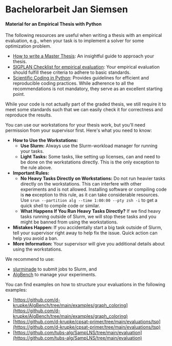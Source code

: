 # Bachelorarbeit Jan Siemsen


#### Material for an Empirical Thesis with Python

The following resources are useful when writing a thesis with an empirical evaluation,
e.g., when your task is to implement a solver for some optimization problem.

* [How to write a Master Thesis](https://users.aalto.fi/~jsaramak/HowToWriteMastersThesis.pdf): An insightful guide to approach your thesis.
* [SIGPLAN Checklist for empirical evaluation](https://raw.githubusercontent.com/SIGPLAN/empirical-evaluation/master/checklist/checklist.pdf): Your empirical evaluation should fulfill these criteria to adhere to basic standards.
* [Scientific Coding in Python](https://learn.scientific-python.org/development/): Provides guidelines for efficient and reproducible coding practices. While adherence to all the recommendations is not mandatory, they serve as an excellent starting point.

While your code is not actually part of the graded thesis, we still require it to meet
some standards such that we can easily check it for correctness and reproduce
the results.

You can use our workstations for your thesis work, but you'll need permission from your supervisor first. Here's what you need to know:

- **How to Use the Workstations:** 
  - **Use Slurm:** Always use the Slurm-workload manager for running your tasks. 
  - **Light Tasks:** Some tasks, like setting up licenses, can and need to be done on the workstations directly. This is the only exception to the rule above.
- **Important Rules:** 
  - **No Heavy Tasks Directly on Workstations:** Do not run heavier tasks directly on the workstations. This can interfere with other experiments and is not allowed. Installing software or compiling code is **no** exception to this rule, as it can take considerable resources. Use `srun --partition alg --time 1:00:00 --pty zsh -i` to get a quick shell to compile code or similar.
  - **What Happens If You Run Heavy Tasks Directly?** If we find heavy tasks running outside of Slurm, we will stop these tasks and you might be banned from using the workstations.
- **Mistakes Happen:** If you accidentally start a big task outside of Slurm, tell your supervisor right away to help fix the issue. Quick action can help you avoid a ban.
- **More Information:** Your supervisor will give you additional details about using the workstations.

We recommend to use:

* [slurminade](https://github.com/d-krupke/slurminade) to submit jobs to Slurm, and
* [AlgBench](https://github.com/d-krupke/algbench) to manage your experiments.

You can find examples on how to structure your evaluations in the following examples:

* [https://github.com/d-krupke/AlgBench/tree/main/examples/graph_coloring](https://github.com/d-krupke/AlgBench/tree/main/examples/graph_coloring)
* [https://github.com/d-krupke/cpsat-primer/tree/main/evaluations/tsp](https://github.com/d-krupke/cpsat-primer/tree/main/evaluations/tsp)
* [https://github.com/tubs-alg/SampLNS/tree/main/evaluation](https://github.com/tubs-alg/SampLNS/tree/main/evaluation)
